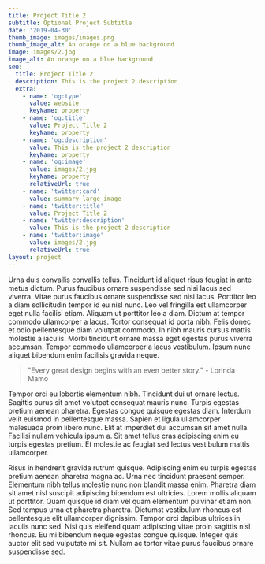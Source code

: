 ```yaml
---
title: Project Title 2
subtitle: Optional Project Subtitle
date: '2019-04-30'
thumb_image: images/images.png
thumb_image_alt: An orange on a blue background
image: images/2.jpg
image_alt: An orange on a blue background
seo:
  title: Project Title 2
  description: This is the project 2 description
  extra:
    - name: 'og:type'
      value: website
      keyName: property
    - name: 'og:title'
      value: Project Title 2
      keyName: property
    - name: 'og:description'
      value: This is the project 2 description
      keyName: property
    - name: 'og:image'
      value: images/2.jpg
      keyName: property
      relativeUrl: true
    - name: 'twitter:card'
      value: summary_large_image
    - name: 'twitter:title'
      value: Project Title 2
    - name: 'twitter:description'
      value: This is the project 2 description
    - name: 'twitter:image'
      value: images/2.jpg
      relativeUrl: true
layout: project
---
```


Urna duis convallis convallis tellus. Tincidunt id aliquet risus feugiat in ante metus dictum. Purus faucibus ornare suspendisse sed nisi lacus sed viverra. Vitae purus faucibus ornare suspendisse sed nisi lacus. Porttitor leo a diam sollicitudin tempor id eu nisl nunc. Leo vel fringilla est ullamcorper eget nulla facilisi etiam. Aliquam ut porttitor leo a diam. Dictum at tempor commodo ullamcorper a lacus. Tortor consequat id porta nibh. Felis donec et odio pellentesque diam volutpat commodo. In nibh mauris cursus mattis molestie a iaculis. Morbi tincidunt ornare massa eget egestas purus viverra accumsan. Tempor commodo ullamcorper a lacus vestibulum. Ipsum nunc aliquet bibendum enim facilisis gravida neque.

>"Every great design begins with an even better story." - Lorinda Mamo

Tempor orci eu lobortis elementum nibh. Tincidunt dui ut ornare lectus. Sagittis purus sit amet volutpat consequat mauris nunc. Turpis egestas pretium aenean pharetra. Egestas congue quisque egestas diam. Interdum velit euismod in pellentesque massa. Sapien et ligula ullamcorper malesuada proin libero nunc. Elit at imperdiet dui accumsan sit amet nulla. Facilisi nullam vehicula ipsum a. Sit amet tellus cras adipiscing enim eu turpis egestas pretium. Et molestie ac feugiat sed lectus vestibulum mattis ullamcorper.

Risus in hendrerit gravida rutrum quisque. Adipiscing enim eu turpis egestas pretium aenean pharetra magna ac. Urna nec tincidunt praesent semper. Elementum nibh tellus molestie nunc non blandit massa enim. Pharetra diam sit amet nisl suscipit adipiscing bibendum est ultricies. Lorem mollis aliquam ut porttitor. Quam quisque id diam vel quam elementum pulvinar etiam non. Sed tempus urna et pharetra pharetra. Dictumst vestibulum rhoncus est pellentesque elit ullamcorper dignissim. Tempor orci dapibus ultrices in iaculis nunc sed. Nisi quis eleifend quam adipiscing vitae proin sagittis nisl rhoncus. Eu mi bibendum neque egestas congue quisque. Integer quis auctor elit sed vulputate mi sit. Nullam ac tortor vitae purus faucibus ornare suspendisse sed.